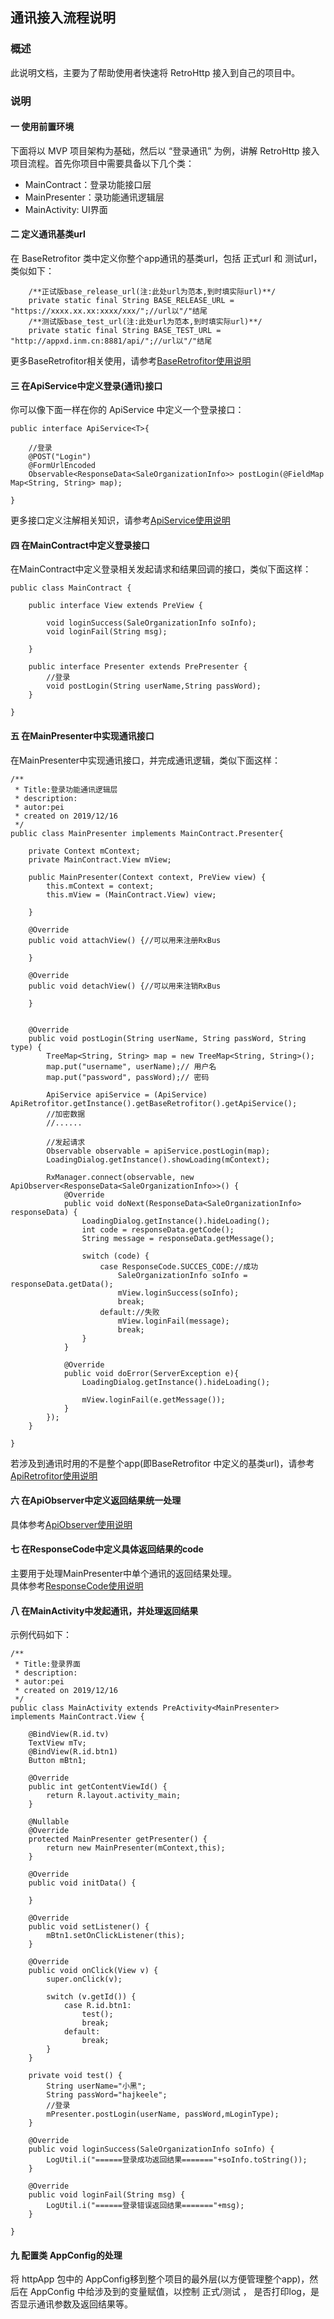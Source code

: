 ## 通讯接入流程说明

### 概述
此说明文档，主要为了帮助使用者快速将 RetroHttp 接入到自己的项目中。

### 说明
#### 一 使用前置环境
下面将以 MVP 项目架构为基础，然后以 “登录通讯” 为例，讲解 RetroHttp 接入项目流程。首先你项目中需要具备以下几个类：
- MainContract：登录功能接口层
- MainPresenter：录功能通讯逻辑层 
- MainActivity: UI界面
#### 二 定义通讯基类url
在 BaseRetrofitor 类中定义你整个app通讯的基类url，包括 正式url 和 测试url，类似如下：
```
    /**正试版base_release_url(注:此处url为范本,到时填实际url)**/
    private static final String BASE_RELEASE_URL = "https://xxxx.xx.xx:xxxx/xxx/";//url以"/"结尾
    /**测试版base_test_url(注:此处url为范本,到时填实际url)**/
    private static final String BASE_TEST_URL = "http://appxd.inm.cn:8881/api/";//url以"/"结尾
```
更多BaseRetrofitor相关使用，请参考[BaseRetrofitor使用说明](https://github.com/ShaoqiangPei/RetroHttp/blob/master/read/BaseRetrofitor%E4%BD%BF%E7%94%A8%E8%AF%B4%E6%98%8E.md)
#### 三 在ApiService中定义登录(通讯)接口
你可以像下面一样在你的 ApiService 中定义一个登录接口：
```
public interface ApiService<T>{

    //登录
    @POST("Login")
    @FormUrlEncoded
    Observable<ResponseData<SaleOrganizationInfo>> postLogin(@FieldMap Map<String, String> map);

}
```
更多接口定义注解相关知识，请参考[ApiService使用说明](https://github.com/ShaoqiangPei/RetroHttp/blob/master/read/ApiService%E4%BD%BF%E7%94%A8%E8%AF%B4%E6%98%8E.md)
#### 四 在MainContract中定义登录接口
在MainContract中定义登录相关发起请求和结果回调的接口，类似下面这样：
```
public class MainContract {

    public interface View extends PreView {

        void loginSuccess(SaleOrganizationInfo soInfo);
        void loginFail(String msg);

    }

    public interface Presenter extends PrePresenter {
        //登录
        void postLogin(String userName,String passWord);
    }

}
```
#### 五 在MainPresenter中实现通讯接口
在MainPresenter中实现通讯接口，并完成通讯逻辑，类似下面这样：
```
/**
 * Title:登录功能通讯逻辑层
 * description:
 * autor:pei
 * created on 2019/12/16
 */
public class MainPresenter implements MainContract.Presenter{

    private Context mContext;
    private MainContract.View mView;

    public MainPresenter(Context context, PreView view) {
        this.mContext = context;
        this.mView = (MainContract.View) view;

    }

    @Override
    public void attachView() {//可以用来注册RxBus

    }

    @Override
    public void detachView() {//可以用来注销RxBus

    }


    @Override
    public void postLogin(String userName, String passWord, String type) {
        TreeMap<String, String> map = new TreeMap<String, String>();
        map.put("username", userName);// 用户名
        map.put("password", passWord);// 密码

        ApiService apiService = (ApiService) ApiRetrofitor.getInstance().getBaseRetrofitor().getApiService();
        //加密数据
        //......

        //发起请求
        Observable observable = apiService.postLogin(map);
        LoadingDialog.getInstance().showLoading(mContext);

        RxManager.connect(observable, new ApiObserver<ResponseData<SaleOrganizationInfo>>() {
            @Override
            public void doNext(ResponseData<SaleOrganizationInfo> responseData) {
                LoadingDialog.getInstance().hideLoading();
                int code = responseData.getCode();
                String message = responseData.getMessage();

                switch (code) {
                    case ResponseCode.SUCCES_CODE://成功
                        SaleOrganizationInfo soInfo = responseData.getData();
                        mView.loginSuccess(soInfo);
                        break;
                    default://失败
                        mView.loginFail(message);
                        break;
                }
            }

            @Override
            public void doError(ServerException e){
                LoadingDialog.getInstance().hideLoading();

                mView.loginFail(e.getMessage());
            }
        });
    }

}
```
若涉及到通讯时用的不是整个app(即BaseRetrofitor 中定义的基类url)，请参考[ApiRetrofitor使用说明](https://github.com/ShaoqiangPei/RetroHttp/blob/master/read/ApiRetrofitor%E4%BD%BF%E7%94%A8%E8%AF%B4%E6%98%8E.md)

#### 六 在ApiObserver中定义返回结果统一处理
具体参考[ApiObserver使用说明](https://github.com/ShaoqiangPei/RetroHttp/blob/master/read/ApiObserver%E4%BD%BF%E7%94%A8%E8%AF%B4%E6%98%8E.md)
#### 七 在ResponseCode中定义具体返回结果的code
主要用于处理MainPresenter中单个通讯的返回结果处理。  
具体参考[ResponseCode使用说明](https://github.com/ShaoqiangPei/RetroHttp/blob/master/read/ResponseCode%E4%BD%BF%E7%94%A8%E8%AF%B4%E6%98%8E.md)
#### 八 在MainActivity中发起通讯，并处理返回结果
示例代码如下：
```
/**
 * Title:登录界面
 * description:
 * autor:pei
 * created on 2019/12/16
 */
public class MainActivity extends PreActivity<MainPresenter> implements MainContract.View {

    @BindView(R.id.tv)
    TextView mTv;
    @BindView(R.id.btn1)
    Button mBtn1;

    @Override
    public int getContentViewId() {
        return R.layout.activity_main;
    }

    @Nullable
    @Override
    protected MainPresenter getPresenter() {
        return new MainPresenter(mContext,this);
    }

    @Override
    public void initData() {

    }

    @Override
    public void setListener() {
        mBtn1.setOnClickListener(this);
    }

    @Override
    public void onClick(View v) {
        super.onClick(v);

        switch (v.getId()) {
            case R.id.btn1:
                test();
                break;
            default:
                break;
        }
    }

    private void test() {
        String userName="小黑";
        String passWord="hajkeele";
        //登录
        mPresenter.postLogin(userName, passWord,mLoginType);
    }

    @Override
    public void loginSuccess(SaleOrganizationInfo soInfo) {
        LogUtil.i("======登录成功返回结果======="+soInfo.toString());
    }

    @Override
    public void loginFail(String msg) {
        LogUtil.i("======登录错误返回结果======="+msg);
    }

}
```
#### 九 配置类 AppConfig的处理
将 httpApp 包中的 AppConfig移到整个项目的最外层(以方便管理整个app)，然后在 AppConfig 中给涉及到的变量赋值，以控制 正式/测试 ， 是否打印log，是否显示通讯参数及返回结果等。


